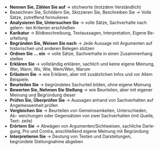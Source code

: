 - **Nennen Sie, Zählen Sie auf** → stichworte (trotzdem Verständlich)
- Bezeichnen Sie, Schildern Sie, Skizzieren Sie, Beschreiben Sie → Volle
Sätze, zutreffend formulieren
- **Analysieren Sie, Untersuchen Sie** → volle Sätze, Sachverhalte nach gelern-
ten Kriterien erschließen
- **Karikatur** → Bildbeschreibung, Textaussagen, Interpretation, Eigene Be-
urteilung
- **Begründen Sie, Weisen Sie nach** → Jede Aussage mit Argumenten auf
historischen und anderen Belegen stützen
- **Ordnen Sie ... ein** → volle Sätze, Sachverhalte in einen Zusammenhang
stellen
- **Erklären Sie** → vollständig erklären, sachlich und keine eigene Meinung,
Wer, Wann, Wo, Wie, Wem/Wen, Warum
- **Erläutern Sie** → wie Erklären, aber mit zusätzlichen Infos und vor Allem
Beispiele.
- **Beurteilen Sie** → begründetes Sachurteil bilden, ohne eigene Meinung
- **Bewerten Sie, Nehmen Sie Stellung** → wie Beurteilen, aber mit eigener
Meinung und Begründung dieser
- **Prüfen Sie, Überprüfen Sie** → Aussagen anhand von Sachverhalten auf
Angemessenheit prüfen
- **Vergleichen Sie** → Beurteilen von Gemeinsamkeiten, Unterschieden, Ab-
weichungen oder Gegensätzen von zwei Sachverhalten (mit Quelle, Text-
zeile)
- **Erörtern Sie** → Abwägen von Argumenten/Sichtweisen, sachliche Darle-
gung, Pro und Contra, anschließend eigene Meinung mit Begründung
- **Interpretieren Sie** → Deutung von Texten und Darstellungen, begründete
Stellungnahme abgeben